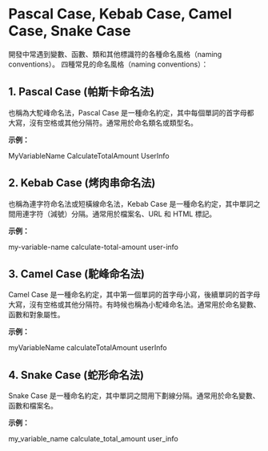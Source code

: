# Pascal Case, Kebab Case, Camel Case, Snake Case
開發中常遇到變數、函數、類和其他標識符的各種命名風格（naming conventions）。
四種常見的命名風格（naming conventions）：
## 1. Pascal Case (帕斯卡命名法)

也稱為大駝峰命名法，Pascal Case 是一種命名約定，其中每個單詞的首字母都大寫，沒有空格或其他分隔符。通常用於命名類名或類型名。

**示例：**

MyVariableName
CalculateTotalAmount
UserInfo


## 2. Kebab Case (烤肉串命名法)

也稱為連字符命名法或短橫線命名法，Kebab Case 是一種命名約定，其中單詞之間用連字符（減號）分隔。通常用於檔案名、URL 和 HTML 標記。

**示例：**

my-variable-name
calculate-total-amount
user-info


## 3. Camel Case (駝峰命名法)

Camel Case 是一種命名約定，其中第一個單詞的首字母小寫，後續單詞的首字母大寫，沒有空格或其他分隔符。有時候也稱為小駝峰命名法。通常用於命名變數、函數和對象屬性。

**示例：**


myVariableName
calculateTotalAmount
userInfo


## 4. Snake Case (蛇形命名法)

Snake Case 是一種命名約定，其中單詞之間用下劃線分隔。通常用於命名變數、函數和檔案名。

**示例：**

my_variable_name
calculate_total_amount
user_info


